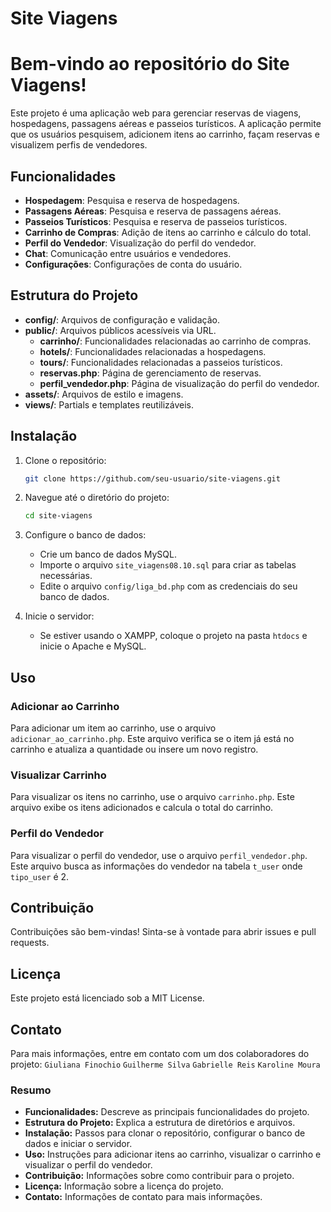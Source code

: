 # Site Viagens
# Bem-vindo ao repositório do Site Viagens!

Este projeto é uma aplicação web para gerenciar reservas de viagens, hospedagens, passagens aéreas e passeios turísticos. A aplicação permite que os usuários pesquisem, adicionem itens ao carrinho, façam reservas e visualizem perfis de vendedores.

## Funcionalidades

- **Hospedagem**: Pesquisa e reserva de hospedagens.
- **Passagens Aéreas**: Pesquisa e reserva de passagens aéreas.
- **Passeios Turísticos**: Pesquisa e reserva de passeios turísticos.
- **Carrinho de Compras**: Adição de itens ao carrinho e cálculo do total.
- **Perfil do Vendedor**: Visualização do perfil do vendedor.
- **Chat**: Comunicação entre usuários e vendedores.
- **Configurações**: Configurações de conta do usuário.

## Estrutura do Projeto

- **config/**: Arquivos de configuração e validação.
- **public/**: Arquivos públicos acessíveis via URL.
   - **carrinho/**: Funcionalidades relacionadas ao carrinho de compras.
   - **hotels/**: Funcionalidades relacionadas a hospedagens.
   - **tours/**: Funcionalidades relacionadas a passeios turísticos.
   - **reservas.php**: Página de gerenciamento de reservas.
   - **perfil_vendedor.php**: Página de visualização do perfil do vendedor.
- **assets/**: Arquivos de estilo e imagens.
- **views/**: Partials e templates reutilizáveis.

## Instalação

1. Clone o repositório:
    ```bash
    git clone https://github.com/seu-usuario/site-viagens.git
    ```

2. Navegue até o diretório do projeto:
    ```bash
    cd site-viagens
    ```

3. Configure o banco de dados:
    - Crie um banco de dados MySQL.
    - Importe o arquivo `site_viagens08.10.sql` para criar as tabelas necessárias.
    - Edite o arquivo `config/liga_bd.php` com as credenciais do seu banco de dados.

4. Inicie o servidor:
    - Se estiver usando o XAMPP, coloque o projeto na pasta `htdocs` e inicie o Apache e MySQL.

## Uso

### Adicionar ao Carrinho
Para adicionar um item ao carrinho, use o arquivo `adicionar_ao_carrinho.php`. Este arquivo verifica se o item já está no carrinho e atualiza a quantidade ou insere um novo registro.

### Visualizar Carrinho
Para visualizar os itens no carrinho, use o arquivo `carrinho.php`. Este arquivo exibe os itens adicionados e calcula o total do carrinho.

### Perfil do Vendedor
Para visualizar o perfil do vendedor, use o arquivo `perfil_vendedor.php`. Este arquivo busca as informações do vendedor na tabela `t_user` onde `tipo_user` é 2.

## Contribuição

Contribuições são bem-vindas! Sinta-se à vontade para abrir issues e pull requests.

## Licença

Este projeto está licenciado sob a MIT License.

## Contato

Para mais informações, entre em contato com um dos colaboradores do projeto:
`Giuliana Finochio`
`Guilherme Silva`
`Gabrielle Reis`
`Karoline Moura`

### Resumo

- **Funcionalidades:** Descreve as principais funcionalidades do projeto.
- **Estrutura do Projeto:** Explica a estrutura de diretórios e arquivos.
- **Instalação:** Passos para clonar o repositório, configurar o banco de dados e iniciar o servidor.
- **Uso:** Instruções para adicionar itens ao carrinho, visualizar o carrinho e visualizar o perfil do vendedor.
- **Contribuição:** Informações sobre como contribuir para o projeto.
- **Licença:** Informação sobre a licença do projeto.
- **Contato:** Informações de contato para mais informações.